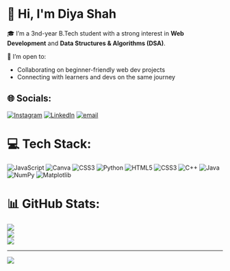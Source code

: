 # 👋 Hi, I'm Diya Shah

🎓 I’m a 3nd-year B.Tech student with a strong interest in **Web Development** and **Data Structures & Algorithms (DSA)**.
 
🤝 I’m open to:
- Collaborating on beginner-friendly web dev projects
- Connecting with learners and devs on the same journey

## 🌐 Socials:
[![Instagram](https://img.shields.io/badge/Instagram-%23E4405F.svg?logo=Instagram&logoColor=white)](https://instagram.com/diya.shah__) [![LinkedIn](https://img.shields.io/badge/LinkedIn-%230077B5.svg?logo=linkedin&logoColor=white)](https://linkedin.com/in/diya-shah2005) [![email](https://img.shields.io/badge/Email-D14836?logo=gmail&logoColor=white)](mailto:diyaashah05@gmail.com) 

# 💻 Tech Stack:
![JavaScript](https://img.shields.io/badge/javascript-%23323330.svg?style=for-the-badge&logo=javascript&logoColor=%23F7DF1E) ![Canva](https://img.shields.io/badge/Canva-%2300C4CC.svg?style=for-the-badge&logo=Canva&logoColor=white) ![CSS3](https://img.shields.io/badge/css3-%231572B6.svg?style=for-the-badge&logo=css3&logoColor=white) ![Python](https://img.shields.io/badge/python-3670A0?style=for-the-badge&logo=python&logoColor=ffdd54) ![HTML5](https://img.shields.io/badge/html5-%23E34F26.svg?style=for-the-badge&logo=html5&logoColor=white) ![CSS3](https://img.shields.io/badge/css3-%231572B6.svg?style=for-the-badge&logo=css3&logoColor=white) ![C++](https://img.shields.io/badge/c++-%2300599C.svg?style=for-the-badge&logo=c%2B%2B&logoColor=white) ![Java](https://img.shields.io/badge/java-%23ED8B00.svg?style=for-the-badge&logo=openjdk&logoColor=white) ![NumPy](https://img.shields.io/badge/numpy-%23013243.svg?style=for-the-badge&logo=numpy&logoColor=white)  ![Matplotlib](https://img.shields.io/badge/Matplotlib-%23ffffff.svg?style=for-the-badge&logo=Matplotlib&logoColor=black)

# 📊 GitHub Stats:
![](https://github-readme-stats.vercel.app/api?username=diyashah5&theme=merko&hide_border=false&include_all_commits=false&count_private=false)<br/>
![](https://nirzak-streak-stats.vercel.app/?user=diyashah5&theme=merko&hide_border=false)<br/>
![](https://github-readme-stats.vercel.app/api/top-langs/?username=diyashah5&theme=merko&hide_border=false&include_all_commits=false&count_private=false&layout=compact)

---
[![](https://visitcount.itsvg.in/api?id=diyashah5&icon=7&color=11)](https://visitcount.itsvg.in)

<!-- Proudly created with GPRM ( https://gprm.itsvg.in ) -->
